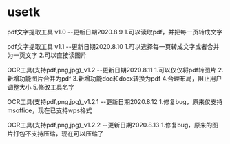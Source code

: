 # usetk

pdf文字提取工具 v1.0
--更新日期2020.8.9
1.可以读取pdf，并把每一页转成文字

pdf文字提取工具 v1.1
--更新日期2020.8.10
1.可以选择每一页转成文字或者合并为一页文字
2.可以直接读图片

OCR工具(支持pdf,png,jpg)_v1.2
--更新日期2020.8.11
1.可以仅仅将pdf转图片
2.新增功能图片合并为pdf
3.新增功能doc和docx转换为pdf
4.合理布局，阻止用户调整大小
5.修改工具名字

OCR工具(支持pdf,png,jpg)_v1.2.1
--更新日期2020.8.12
1.修复bug，原来仅支持msoffice，现在已支持wps格式

OCR工具(支持pdf,png,jpg)_v1.2.2
--更新日期2020.8.13
1.修复bug，原来的图片打包不支持压缩，现在可以压缩了